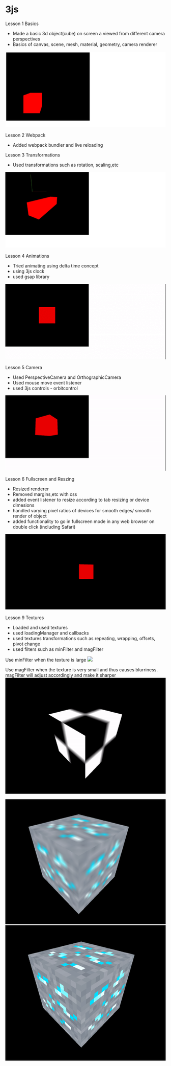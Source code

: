 # 3js

Lesson 1 Basics

* Made a basic 3d object(cube) on screen a viewed from different camera perspectives
* Basics of canvas, scene, mesh, material, geometry, camera renderer

![](https://github.com/aryan1519/3js/blob/main/gifs/Lesson%201%20Basics.png)

Lesson 2 Webpack

* Added webpack bundler and live reloading

Lesson 3 Transformations

* Used transformations such as rotation, scaling,etc

![](https://github.com/aryan1519/3js/blob/main/gifs/Lesson%203%20Transformations.png)

Lesson 4 Animations

* Tried animating using delta time concept
* using 3js clock
* used gsap library

![](https://github.com/aryan1519/3js/blob/main/gifs/Lesson%20%204%20Animations.gif)

Lesson 5 Camera

* Used PerspectiveCamera and OrthographicCamera 
* Used mouse move event listener
* used 3js controls - orbitcontrol

![](https://github.com/aryan1519/3js/blob/main/gifs/Lesson%205%20Camera.gif)

Lesson 6 Fullscreen and Reszing

* Resized renderer
* Removed margins,etc with css
* added event listener to resize according to tab resizing or device dimesions
* handled varying pixel ratios of devices for smooth edges/ smooth render of object
* added functionality to go in fullscreen mode in any web browser on double click (including Safari)

![](https://github.com/aryan1519/3js/blob/main/gifs/Lesson%206%20Fullscreen%20and%20Resizing.gif)

Lesson 9 Textures

* Loaded and used textures
* used loadingManager and callbacks
* used textures transformations such as repeating, wrapping, offsets, pivot change
* used filters such as minFilter and magFilter

Use minFilter when the texture is large 
![](https://github.com/aryan1519/3js/blob/main/gifs/Lesson%209%20No%20minFilter%20to%20minFilter.gif)

Use magFilter when the texture is very small and thus causes blurriness. magFilter will adjust accordingly and make it sharper
![](https://github.com/aryan1519/3js/blob/main/gifs/Lesson%209%20No%20magFilter%20to%20magFilter.gif)

![](https://github.com/aryan1519/3js/blob/main/gifs/Lesson%209%20no_mag.PNG) ![](https://github.com/aryan1519/3js/blob/main/gifs/Lesson%209%20magfilter.PNG)
